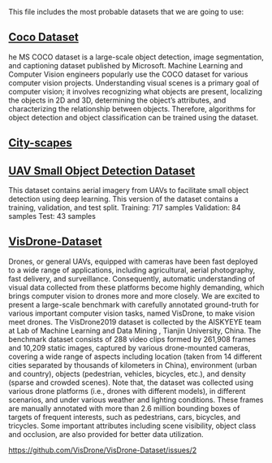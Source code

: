 This file includes the most probable datasets that we are going to use:

## [Coco Dataset](https://cocodataset.org/#home)

he MS COCO dataset is a large-scale object detection, image segmentation, and captioning dataset published by Microsoft. Machine Learning and Computer Vision engineers popularly use the COCO dataset for various computer vision projects. Understanding visual scenes is a primary goal of computer vision; it involves recognizing what objects are present, localizing the objects in 2D and 3D, determining the object’s attributes, and characterizing the relationship between objects. Therefore, algorithms for object detection and object classification can be trained using the dataset.

## [City-scapes](https://www.cityscapes-dataset.com/)

## [UAV Small Object Detection Dataset](https://www.kaggle.com/datasets/sovitrath/uav-small-object-detection-dataset)

This dataset contains aerial imagery from UAVs to facilitate small object detection using deep learning.
This version of the dataset contains a training, validation, and test split.
Training: 717 samples
Validation: 84 samples
Test: 43 samples

## [VisDrone-Dataset](https://www.kaggle.com/datasets/wwj0510/visdrone)

Drones, or general UAVs, equipped with cameras have been fast deployed to a wide range of applications, including agricultural, aerial photography, fast delivery, and surveillance. Consequently, automatic understanding of visual data collected from these platforms become highly demanding, which brings computer vision to drones more and more closely. We are excited to present a large-scale benchmark with carefully annotated ground-truth for various important computer vision tasks, named VisDrone, to make vision meet drones. The VisDrone2019 dataset is collected by the AISKYEYE team at Lab of Machine Learning and Data Mining , Tianjin University, China. The benchmark dataset consists of 288 video clips formed by 261,908 frames and 10,209 static images, captured by various drone-mounted cameras, covering a wide range of aspects including location (taken from 14 different cities separated by thousands of kilometers in China), environment (urban and country), objects (pedestrian, vehicles, bicycles, etc.), and density (sparse and crowded scenes). Note that, the dataset was collected using various drone platforms (i.e., drones with different models), in different scenarios, and under various weather and lighting conditions. These frames are manually annotated with more than 2.6 million bounding boxes of targets of frequent interests, such as pedestrians, cars, bicycles, and tricycles. Some important attributes including scene visibility, object class and occlusion, are also provided for better data utilization.

https://github.com/VisDrone/VisDrone-Dataset/issues/2